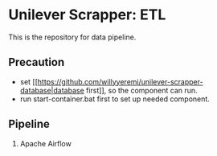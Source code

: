 # Unilever Scrapper: ETL
This is the repository for data pipeline.

## Precaution
- set [[https://github.com/willyyeremi/unilever-scrapper-database|database first]], so the component can run.
- run start-container.bat first to set up needed component.

## Pipeline
1. Apache Airflow
